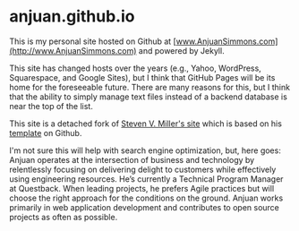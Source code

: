 anjuan.github.io
============

This is my personal site hosted on Github at [www.AnjuanSimmons.com](http://www.AnjuanSimmons.com) and powered by Jekyll.

This site has changed hosts over the years (e.g., Yahoo, WordPress, Squarespace, and Google Sites), but I think that GitHub Pages will be its home for the foreseeable future. There are many reasons for this, but I think that the ability to simply manage text files instead of a backend database is near the top of the list.

This site is a detached fork of [Steven V. Miller's site](http://svmiller.com/) which is based on his [template](https://github.com/svmiller/steve-ngvb-jekyll-template) on Github. 

I'm not sure this will help with search engine optimization, but, here goes: Anjuan operates at the intersection of business and technology by relentlessly focusing on delivering delight to customers while effectively using engineering resources. He’s currently a Technical Program Manager at Questback. When leading projects, he prefers Agile practices but will choose the right approach for the conditions on the ground. Anjuan works primarily in web application development and contributes to open source projects as often as possible.
